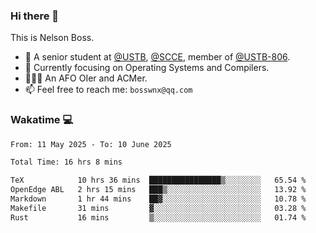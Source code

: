 ### Hi there 👋

<!--
**bosswnx/bosswnx** is a ✨ _special_ ✨ repository because its `README.md` (this file) appears on your GitHub profile.

Here are some ideas to get you started:

- 🔭 I’m currently working on ...
- 🌱 I’m currently learning ...
- 👯 I’m looking to collaborate on ...
- 🤔 I’m looking for help with ...
- 💬 Ask me about ...
- 📫 How to reach me: ...
- 😄 Pronouns: ...
- ⚡ Fun fact: ...
-->

This is Nelson Boss.

- 🏫 A senior student at [@USTB](https://www.ustb.edu.cn/), [@SCCE](https://scce.ustb.edu.cn/), member of [@USTB-806](https://ustb-806.github.io/).
- 🌱 Currently focusing on Operating Systems and Compilers.
- 🧑🏻‍💻 An AFO OIer and ACMer.
- 📫 Feel free to reach me: `bosswnx@qq.com`

### Wakatime 💻

<!--START_SECTION:waka-->

```txt
From: 11 May 2025 - To: 10 June 2025

Total Time: 16 hrs 8 mins

TeX            10 hrs 36 mins  ████████████████▒░░░░░░░░   65.54 %
OpenEdge ABL   2 hrs 15 mins   ███▒░░░░░░░░░░░░░░░░░░░░░   13.92 %
Markdown       1 hr 44 mins    ██▓░░░░░░░░░░░░░░░░░░░░░░   10.78 %
Makefile       31 mins         ▓░░░░░░░░░░░░░░░░░░░░░░░░   03.28 %
Rust           16 mins         ▒░░░░░░░░░░░░░░░░░░░░░░░░   01.74 %
```

<!--END_SECTION:waka-->
